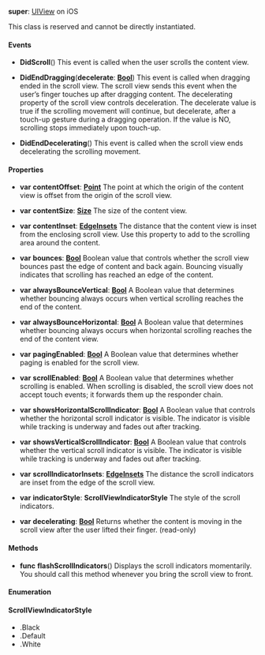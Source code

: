 **super**: [UIView](UIView.md) on iOS

This class is reserved and cannot be directly instantiated.

#### Events

* **DidScroll**()
This event is called when the user scrolls the content view.

* **DidEndDragging**(**decelerate**: <strong>[Bool](../gravity/types.md)</strong>)
This event is called when dragging ended in the scroll view. The scroll view sends this event when the user’s finger touches up after dragging content. The decelerating property of the scroll view controls deceleration. The decelerate value is true if the scrolling movement will continue, but decelerate, after a touch-up gesture during a dragging operation. If the value is NO, scrolling stops immediately upon touch-up.

* **DidEndDecelerating**()
This event is called when the scroll view ends decelerating the scrolling movement.



#### Properties

* **var** **contentOffset**: **[Point](point.md)**
The point at which the origin of the content view is offset from the origin of the scroll view.

* **var** **contentSize**: **[Size](size.md)**
The size of the content view.

* **var** **contentInset**: **[EdgeInsets](edgeinsets.md)**
The distance that the content view is inset from the enclosing scroll view. Use this property to add to the scrolling area around the content.

* **var** **bounces**: **[Bool](../gravity/types.md)**
Boolean value that controls whether the scroll view bounces past the edge of content and back again. Bouncing visually indicates that scrolling has reached an edge of the content.

* **var** **alwaysBounceVertical**: **[Bool](../gravity/types.md)**
A Boolean value that determines whether bouncing always occurs when vertical scrolling reaches the end of the content.

* **var** **alwaysBounceHorizontal**: **[Bool](../gravity/types.md)**
A Boolean value that determines whether bouncing always occurs when horizontal scrolling reaches the end of the content view.

* **var** **pagingEnabled**: **[Bool](../gravity/types.md)**
A Boolean value that determines whether paging is enabled for the scroll view.

* **var** **scrollEnabled**: **[Bool](../gravity/types.md)**
A Boolean value that determines whether scrolling is enabled. When scrolling is disabled, the scroll view does not accept touch events; it forwards them up the responder chain.

* **var** **showsHorizontalScrollIndicator**: **[Bool](../gravity/types.md)**
A Boolean value that controls whether the horizontal scroll indicator is visible. The indicator is visible while tracking is underway and fades out after tracking.

* **var** **showsVerticalScrollIndicator**: **[Bool](../gravity/types.md)**
A Boolean value that controls whether the vertical scroll indicator is visible. The indicator is visible while tracking is underway and fades out after tracking.

* **var** **scrollIndicatorInsets**: **[EdgeInsets](edgeinsets.md)**
The distance the scroll indicators are inset from the edge of the scroll view.

* **var** **indicatorStyle**: **ScrollViewIndicatorStyle**
The style of the scroll indicators.

* **var** **decelerating**: **[Bool](../gravity/types.md)**
Returns whether the content is moving in the scroll view after the user lifted their finger. \(read-only\)



#### Methods

* **func** **flashScrollIndicators**()
Displays the scroll indicators momentarily. You should call this method whenever you bring the scroll view to front.





#### Enumeration

#### ScrollViewIndicatorStyle
 * .Black
 * .Default
 * .White

<br><br>

